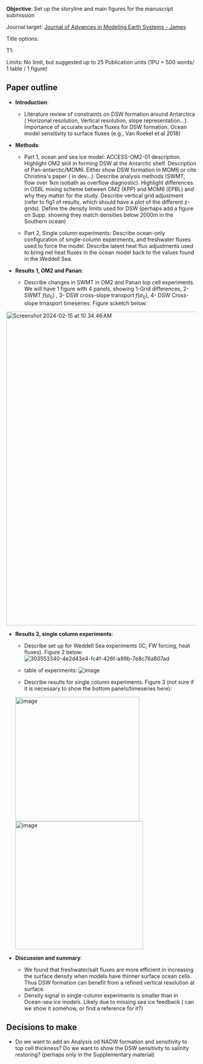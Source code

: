 
**Objective**: Set up the storyline and main figures for the manuscript submission


Journal target: [Journal of Advances in Modeling Earth Systems - James](https://agupubs.onlinelibrary.wiley.com/hub/journal/19422466/aims-and-scope/read-full-aims-and-scope)

Title options:

T1:

Limits: No limit, but suggested up to 25 Publication units (1PU = 500 words/ 1 table / 1 figure)


## Paper outline

- **Introduction**:

    * Literature review of constraints on DSW formation around Antarctica ( Horizonal resolution, Vertical resolution, slope representation...). Importance of accurate surface fluxes for DSW formation. Ocean model sensitivity to surface fluxes (e.g., Van Roekel et al 2018)

- **Methods**:
  
    * Part 1, ocean and sea ice model: ACCESS-OM2-01 description. Highlight OM2 skill in forming DSW at the Antarctic shelf. Description of Pan-antarctic/MOM6. Either show DSW formation in MOM6 or cite Christina's paper ( in dev...). Describe analysis methods (SWMT, flow over 1km isobath as overflow diagnostic). Highlight differences in OSBL mixing scheme between OM2 (KPP) and MOM6 (EPBL) and why they matter for the study.  Describe vertical grid adjustment (refer to fig1 of results, which should have a plot of the different z-grids). Define the density limits used for DSW (perhaps add a figure on Supp. showing they match densities below 2000m in the Southern ocean)


    * Part 2,  Single column experiments: Describe ocean-only configuration of single-column experiments, and freshwater fluxes used to force the model. Describe latent heat flux adjustments used to bring net heat fluxes in the ocean model back to the values found in the Weddell Sea.


- **Results 1, OM2 and Panan**:

    * Describe changes in SWMT in OM2 and Panan top cell experiments. We will have 1 figure with 4 panels, showing 1-Grid differences, 2- SWMT $f(\sigma_0)$ , 3- DSW cross-slope transport  $f(\sigma_0)$, 4- DSW Cross-slope trnasport timeseries. Figure scketch below:

<img width="828" alt="Screenshot 2024-02-15 at 10 34 46 AM" src="https://github.com/willaguiar/DSW-collaborative-project/assets/70033934/a9e18259-34cc-45eb-9a21-a1b9fe3876d0">

- **Results 2, single column experiments**:

    * Describe set up for Weddell Sea experiments (IC, FW forcing, heat fluxes). Figure 2 below:
![303553340-4e2d43e4-fc4f-426f-a99b-7e8c76a807ad](https://github.com/willaguiar/DSW-collaborative-project/assets/70033934/32ceadf7-4868-4262-86fc-87304eb30295)

    * table of experiments:
![image](https://github.com/willaguiar/DSW-collaborative-project/assets/70033934/52cb02c1-ae09-4dec-96be-309a582f99d2)

    * Describe results for single column experiments. Figure 3 (not sure if it is necessary to show the bottom panels/timeseries here):
  
  <img width="328" alt="image" src="https://github.com/willaguiar/DSW-collaborative-project/assets/70033934/89ae117a-ab33-4c41-b2e7-33bd30cc9c9c">
  <img width="338" alt="image" src="https://github.com/willaguiar/DSW-collaborative-project/assets/70033934/3b2e6000-c19b-483f-a8c1-80430464209b">


- **Discussion and summary**:

    * We found that freshwater/salt fluxes are more efficient in increasing the  surface density when models have thinner surface ocean cells. Thus DSW formation can benefit from a refined vertical resolution at surface.
    * Density signal in single-column experiments is smaller than in Ocean-sea ice models. Likely due to missing sea ice feedback ( can we show it somehow, or find a reference for it?)



## Decisions to make
- Do we want to add an Analysis od NADW formation and sensitivity to top cell thickness?
Do we want to show the DSW sensitivity to salinity restoring? (perhaps only in the Supplementary material)
